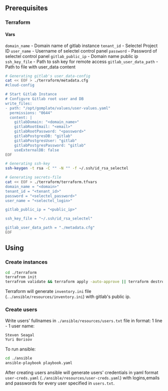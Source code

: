 ## Prerequisites

### Terraform

#### Vars

`domain_name` - Domain name of gitlab instance
`tenant_id` - Selectel Project ID
`user_name` - Username of selectel control panel
`password` - Password of selectel control panel
`gitlab_public_ip` - Domain name public ip
`ssh_key_file` - Path to ssh key for remote access
`gitlab_user_data_path` - Path to file with user_data content

```sh
# Generating gitlab's user_data-config
cat << EOF > ./terraform/metadata.cfg
#cloud-config

# Start Gitlab Instance
# Configure Gitlab root user and DB
write_files:
- path: "/opt/gomplate/values/user-values.yaml"
  permissions: "0644"
  content: |
    gitlabDomain: "<domain_name>"
    gitlabRootEmail: "<email>"
    gitlabRootPassword: "<password>"
    gitlabPostgresDB: "gitlab"
    gitlabPostgresUser: "gitlab"
    gitlabPostgresPassword: "gitlab"
    useExternalDB: false
EOF

# Generating ssh-key
ssh-keygen -t rsa -C "" -N "" -f ~/.ssh/id_rsa_selectel

# Generating secrets-file
cat << EOF > ./terraform/terraform.tfvars
domain_name = "<domain>"
tenant_id = "<tenant_id>"
password = "<selectel_password>"
user_name = "<selectel_login>"

gitlab_public_ip = "<public_ip>"

ssh_key_file = "~/.ssh/id_rsa_selectel"

gitlab_user_data_path = "./metadata.cfg"
EOF
```

## Using

### Create instances

```sh
cd ./terraform
terrafrom init
terrafrom validate && terraform apply -auto-approve || terraform destroy -auto-approve
```

Terraform will generate `inventory.ini` file (`../ansible/resources/inventory.ini`) with gitlab's public ip.

### Create users

Write users' fullnames in `./ansible/resources/users.txt` file in format: 1 line - 1 user name:

```txt
Steven Seagal
Yuri Borisov
```

To run ansible:
```sh
cd ./ansible
ansible-playbook playbook.yaml
```

After creating users ansible will generate users' credentials in yaml format `user-creds.yaml` (`./ansible/resources/user-creds.yaml`) with logins,emails and passwords for every user specified in `users.txt`.
